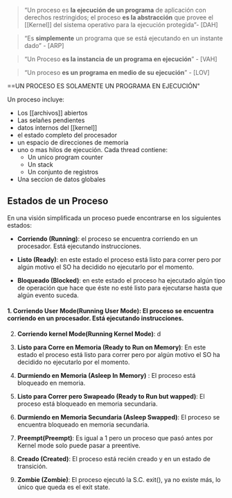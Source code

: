 >“Un proceso es **la ejecución de un programa** de aplicación con derechos restringidos; el proceso **es la abstracción** que provee el [[Kernel]] del sistema operativo para la ejecución protegida”- [DAH]

>“Es **simplemente** un programa que se está ejecutando en un instante dado” - [ARP]

>“Un Proceso **es la instancia de un programa en ejecución**” - [VAH]

>“Un proceso **es un programa en medio de su ejecución**” - [LOV]

==UN PROCESO ES SOLAMENTE UN PROGRAMA EN EJECUCIÓN"

Un proceso incluye: 
- Los [[archivos]] abiertos
- Las selañes pendientes
- datos internos del [[kernel]]
- el estado completo del procesador 
- un espacio de direcciones de memoria 
- uno o mas hilos de ejecución. Cada thread contiene:
	- Un unico program counter 
	- Un stack 
	- Un conjunto de registros
- Una seccion de datos globales


## Estados de un Proceso 

En una visión simplificada un proceso puede encontrarse en los siguientes estados:

- **Corriendo (Running)**: el proceso se encuentra corriendo en un procesador. Está ejecutando instrucciones.
    
- **Listo (Ready)**: en este estado el proceso está listo para correr pero por algún motivo el SO ha decidido no ejecutarlo por el momento.
    
- **Bloqueado (Blocked)**: en este estado el proceso ha ejecutado algún tipo de operación que hace que éste no esté listo para ejecutarse hasta que algún evento suceda.


#### 1. **Corriendo User Mode(Running User Mode)**: El proceso se encuentra corriendo en un procesador. Está ejecutando instrucciones.
    
2. **Corriendo kernel Mode(Running Kernel Mode)**: d
    
3. **Listo para Corre en Memoria (Ready to Run on Memory)**: En este estado el proceso está listo para correr pero por algún motivo el SO ha decidido no ejecutarlo por el momento.
    
4. **Durmiendo en Memoria (Asleep In Memory)** : El proceso está bloqueado en memoria.
    
5. **Listo para Correr pero Swapeado (Ready to Run but wapped)**: El proceso está bloqueado en memoria secundaria.
    
6. **Durmiendo en Memoria Secundaria (Asleep Swapped)**: El proceso se encuentra bloqueado en memoria secundaria.
    
7. **Preempt(Preempt)**: Es igual a 1 pero un proceso que pasó antes por Kernel mode solo puede pasar a preentive.
    
8. **Creado (Created)**: El proceso está recién creado y en un estado de transición.
    
9. **Zombie (Zombie)**: El proceso ejecutó la S.C. exit(), ya no existe más, lo único que queda es el exit state.